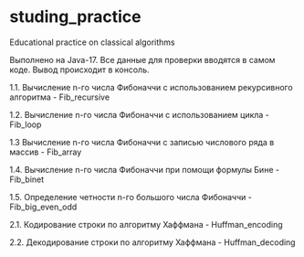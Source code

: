 # studing_practice
 Educational practice on classical algorithms

Выполнено на Java-17. Все данные для проверки вводятся в самом коде. Вывод происходит в консоль.

1.1. Вычисление n-го числа Фибоначчи с использованием рекурсивного алгоритма - Fib_recursive

1.2. Вычисление n-го числа Фибоначчи с использованием цикла - Fib_loop 

1.3  Вычисление n-го числа Фибоначчи с записью числового ряда в массив - Fib_array 

1.4. Вычисление n-го числа Фибоначчи при помощи формулы Бине -  Fib_binet

1.5. Определение четности n-го большого числа Фибоначчи - Fib_big_even_odd 

2.1. Кодирование строки по алгоритму Хаффмана - Huffman_encoding 

2.2. Декодирование строки по алгоритму Хаффмана - Huffman_decoding
